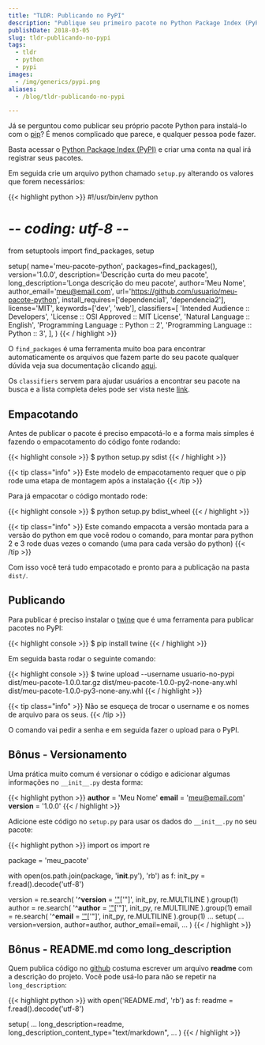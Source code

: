 ```yaml
---
title: "TLDR: Publicando no PyPI"
description: "Publique seu primeiro pacote no Python Package Index (PyPi)"
publishDate: 2018-03-05
slug: tldr-publicando-no-pypi
tags:
  - tldr
  - python
  - pypi
images:
  - /img/generics/pypi.png
aliases:
  - /blog/tldr-publicando-no-pypi

---
```


Já se perguntou como publicar seu próprio pacote Python para instalá-lo com o [pip](https://pypi.python.org/pypi/pip)? É menos complicado que parece, e qualquer pessoa pode fazer.

Basta acessar o [Python Package Index (PyPI)](https://pypi.python.org/pypi) e criar uma conta na qual irá registrar seus pacotes.

Em seguida crie um arquivo python chamado `setup.py` alterando os valores que forem necessários:

{{< highlight python >}}
#!/usr/bin/env python
# -*- coding: utf-8 -*-

from setuptools import find_packages, setup

setup(
    name='meu-pacote-python',
    packages=find_packages(),
    version='1.0.0',
    description='Descrição curta do meu pacote',
    long_description='Longa descrição do meu pacote',
    author='Meu Nome',
    author_email='meu@email.com',
    url='https://github.com/usuario/meu-pacote-python',
    install_requires=['dependencia1', 'dependencia2'],
    license='MIT',
    keywords=['dev', 'web'],
    classifiers=[
        'Intended Audience :: Developers',
        'License :: OSI Approved :: MIT License',
        'Natural Language :: English',
        'Programming Language :: Python :: 2',
        'Programming Language :: Python :: 3',
    ],
)
{{< / highlight >}}

O `find_packages` é uma ferramenta muito boa para encontrar automaticamente os arquivos que fazem parte do seu pacote qualquer dúvida veja sua documentação clicando [aqui](http://setuptools.readthedocs.io/en/latest/setuptools.html#using-find-packages).

Os `classifiers` servem para ajudar usuários a encontrar seu pacote na busca e a lista completa deles pode ser vista neste [link](https://pypi.python.org/pypi?%3Aaction=list_classifiers).

## Empacotando

Antes de publicar o pacote é preciso empacotá-lo e a forma mais simples é fazendo o empacotamento do código fonte rodando:

{{< highlight console >}}
$ python setup.py sdist
{{< / highlight >}}

{{< tip class="info" >}}
Este modelo de empacotamento requer que o pip rode uma etapa de montagem após a instalação
{{< /tip >}}

Para já empacotar o código montado rode:

{{< highlight console >}}
$ python setup.py bdist_wheel
{{< / highlight >}}

{{< tip class="info" >}}
Este comando empacota a versão montada para a versão do python em que você rodou o comando, para montar para python 2 e 3 rode duas vezes o comando (uma para cada versão do python)
{{< /tip >}}

Com isso você terá tudo empacotado e pronto para a publicação na pasta `dist/`.

## Publicando

Para publicar é preciso instalar o [twine](https://github.com/pypa/twine) que é uma ferramenta para publicar pacotes no PyPI:

{{< highlight console >}}
$ pip install twine
{{< / highlight >}}

Em seguida basta rodar o seguinte comando:

{{< highlight console >}}
$ twine upload --username usuario-no-pypi dist/meu-pacote-1.0.0.tar.gz dist/meu-pacote-1.0.0-py2-none-any.whl dist/meu-pacote-1.0.0-py3-none-any.whl
{{< / highlight >}}

{{< tip class="info" >}}
Não se esqueça de trocar o username e os nomes de arquivo para os seus.
{{< /tip >}}

O comando vai pedir a senha e em seguida fazer o upload para o PyPI.

## Bônus - Versionamento

Uma prática muito comum é versionar o código e adicionar algumas informações no `__init__.py` desta forma:

{{< highlight python >}}
__author__ = 'Meu Nome'
__email__ = 'meu@email.com'
__version__ = '1.0.0'
{{< / highlight >}}

Adicione este código no `setup.py` para usar os dados do `__init__.py` no seu pacote:

{{< highlight python >}}
import os
import re

package = 'meu_pacote'

with open(os.path.join(package, '__init__.py'), 'rb') as f:
    init_py = f.read().decode('utf-8')

version = re.search(
    '^__version__ = [\'\"]([^\'\"]+)[\'\"]', init_py, re.MULTILINE
).group(1)
author = re.search(
    '^__author__ = [\'\"]([^\'\"]+)[\'\"]', init_py, re.MULTILINE
).group(1)
email = re.search(
    '^__email__ = [\'\"]([^\'\"]+)[\'\"]', init_py, re.MULTILINE
).group(1)
...
setup(
    ...
    version=version,
    author=author,
    author_email=email,
    ...
)
{{< / highlight >}}

## Bônus - README.md como long_description

Quem publica código no [github](https://github.com) costuma escrever um arquivo **readme** com a descrição do projeto. Você pode usá-lo para não se repetir na `long_description`:

{{< highlight python >}}
with open('README.md', 'rb') as f:
    readme = f.read().decode('utf-8')

setup(
    ...
    long_description=readme,
    long_description_content_type="text/markdown",
    ...
)
{{< / highlight >}}

